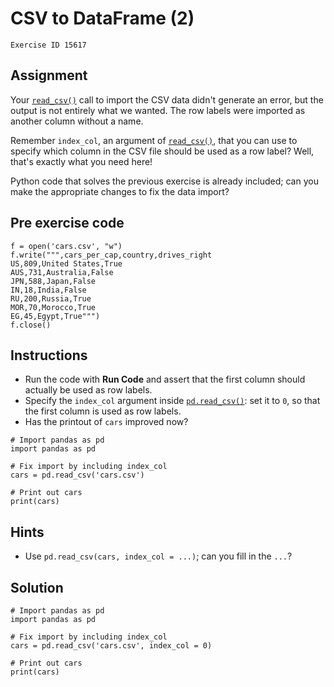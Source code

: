 
#  CSV to DataFrame (2)

```
Exercise ID 15617
```

##  Assignment 

Your [`read_csv()`](https://pandas.pydata.org/pandas-docs/stable/generated/pandas.read_csv.html) call to import the CSV data didn't generate an error, but the output is not entirely what we wanted. The row labels were imported as another column without a name.

Remember `index_col`, an argument of [`read_csv()`](https://pandas.pydata.org/pandas-docs/stable/generated/pandas.read_csv.html), that you can use to specify which column in the CSV file should be used as a row label? Well, that's exactly what you need here!

Python code that solves the previous exercise is already included; can you make the appropriate changes to fix the data import?

##  Pre exercise code 

```
f = open('cars.csv', "w")
f.write(""",cars_per_cap,country,drives_right
US,809,United States,True
AUS,731,Australia,False
JPN,588,Japan,False
IN,18,India,False
RU,200,Russia,True
MOR,70,Morocco,True
EG,45,Egypt,True""")
f.close()
```



##  Instructions 

- Run the code with **Run Code** and assert that the first column should actually be used as row labels.
- Specify the `index_col` argument inside [`pd.read_csv()`](https://pandas.pydata.org/pandas-docs/stable/generated/pandas.read_csv.html): set it to `0`, so that the first column is used as row labels.
- Has the printout of `cars` improved now?



```
# Import pandas as pd
import pandas as pd

# Fix import by including index_col
cars = pd.read_csv('cars.csv')

# Print out cars
print(cars)
```

##  Hints 

- Use `pd.read_csv(cars, index_col = ...)`; can you fill in the `...`?



##  Solution 

```
# Import pandas as pd
import pandas as pd

# Fix import by including index_col
cars = pd.read_csv('cars.csv', index_col = 0)

# Print out cars
print(cars)
```


